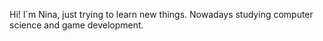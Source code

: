 Hi! I´m Nina, just trying to learn new things. Nowadays studying computer science and game development.
